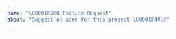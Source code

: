 ```yaml
---
name: "\U0001F680 Feature Request"
about: "Suggest an idea for this project \U0001F4A1!"

---
```


<!-- ⚠️ Check the open and closed issues before submitting a new one! -->
